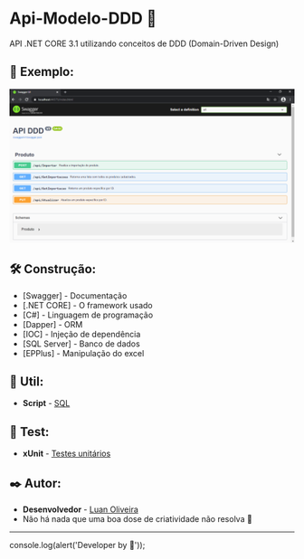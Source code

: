 # Api-Modelo-DDD :rocket:
API .NET CORE 3.1 utilizando conceitos de DDD (Domain-Driven Design) 

## :page_facing_up: Exemplo:

![Alt text](https://github.com/LuuanOliveira/ApiModeloDDD/blob/master/ApiModeloDDD.API/Image/swagger.png)

## 🛠️ Construção:

* [Swagger] - Documentação
* [.NET CORE] - O framework usado
* [C#] - Linguagem de programação
* [Dapper] - ORM
* [IOC] - Injeção de dependência
* [SQL Server] - Banco de dados
* [EPPlus] - Manipulação do excel

## :wrench: Util:

* **Script** - [SQL](https://github.com/LuuanOliveira/ApiModeloDDD/blob/master/ApiModeloDDD.API/Util/CREATE-PRODUTO.txt)

## :memo: Test:

* **xUnit** - [Testes unitários](https://github.com/LuuanOliveira/ApiModeloDDD/blob/master/ApiModeloDDD.Domain.Test/Test/Test.cs)

## ✒️ Autor:

* **Desenvolvedor** - [Luan Oliveira](https://github.com/LuuanOliveira)
* Não há nada que uma boa dose de criatividade não resolva 📢

---
console.log(alert('Developer by 💙'));
